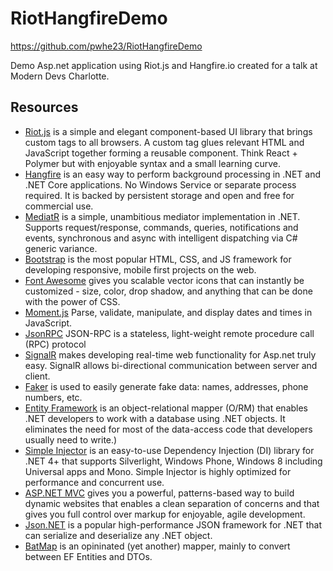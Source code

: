# RiotHangfireDemo
https://github.com/pwhe23/RiotHangfireDemo

Demo Asp.net application using Riot.js and Hangfire.io created for a talk at Modern Devs Charlotte.

## Resources
* [Riot.js](http://riotjs.com/) is a simple and elegant component-based UI library that brings custom tags to all browsers. A custom tag glues relevant HTML and JavaScript together forming a reusable component. Think React + Polymer but with enjoyable syntax and a small learning curve.
* [Hangfire](https://www.hangfire.io/) is an easy way to perform background processing in .NET and .NET Core applications. No Windows Service or separate process required. It is backed by persistent storage and open and free for commercial use.
* [MediatR](https://github.com/jbogard/MediatR) is a simple, unambitious mediator implementation in .NET. Supports request/response, commands, queries, notifications and events, synchronous and async with intelligent dispatching via C# generic variance.
* [Bootstrap](http://getbootstrap.com/) is the most popular HTML, CSS, and JS framework for developing responsive, mobile first projects on the web.
* [Font Awesome](http://fontawesome.io/) gives you scalable vector icons that can instantly be customized - size, color, drop shadow, and anything that can be done with the power of CSS.
* [Moment.js](https://momentjs.com/) Parse, validate, manipulate, and display dates and times in JavaScript.
* [JsonRPC](http://www.jsonrpc.org/specification) JSON-RPC is a stateless, light-weight remote procedure call (RPC) protocol
* [SignalR](https://www.asp.net/signalr) makes developing real-time web functionality for Asp.net truly easy. SignalR allows bi-directional communication between server and client.
* [Faker](https://github.com/oriches/faker-cs) is used to easily generate fake data: names, addresses, phone numbers, etc.
* [Entity Framework](https://docs.microsoft.com/en-us/ef/) is an object-relational mapper (O/RM) that enables .NET developers to work with a database using .NET objects. It eliminates the need for most of the data-access code that developers usually need to write.)
* [Simple Injector](https://simpleinjector.org/) is an easy-to-use Dependency Injection (DI) library for .NET 4+ that supports Silverlight, Windows Phone, Windows 8 including Universal apps and Mono. Simple Injector is highly optimized for performance and concurrent use.
* [ASP.NET MVC](https://www.asp.net/mvc) gives you a powerful, patterns-based way to build dynamic websites that enables a clean separation of concerns and that gives you full control over markup for enjoyable, agile development.
* [Json.NET](http://www.newtonsoft.com/json) is a popular high-performance JSON framework for .NET that can serialize and deserialize any .NET object.
* [BatMap](https://dogusteknoloji.github.io/BatMap/) is an opininated (yet another) mapper, mainly to convert between EF Entities and DTOs.